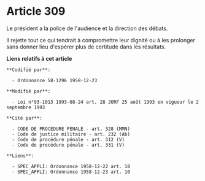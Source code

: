 # Article 309

Le président a la police de l'audience et la direction des débats.

Il rejette tout ce qui tendrait à compromettre leur dignité ou à les prolonger sans donner lieu d'espérer plus de certitude
dans les résultats.

**Liens relatifs à cet article**

	**Codifié par**:

	  - Ordonnance 58-1296 1958-12-23

	**Modifié par**:

	  - Loi n°93-1013 1993-08-24 art. 28 JORF 25 août 1993 en vigueur le 2 septembre 1993

	**Cité par**:

	  - CODE DE PROCEDURE PENALE - art. 328 (MMN)
	  - Code de justice militaire - art. 232 (Ab)
	  - Code de procédure pénale - art. 312 (V)
	  - Code de procédure pénale - art. 331 (V)

	**Liens**:

	  - SPEC_APPLI: Ordonnance 1958-12-22 art. 18
	  - SPEC_APPLI: Ordonnance 1958-12-23 art. 10
